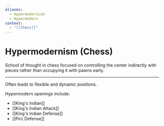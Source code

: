 ```yaml
---
aliases:
  - Hypermodernism
  - Hypermodern
context:
  - "[[Chess]]"
---
```


# Hypermodernism (Chess)

School of thought in chess focused on controlling the center indirectly with pieces rather than occupying it with pawns early.

---

Often leads to flexible and dynamic positions.

Hypermodern openings include:

- [[King's Indian]]
- [[King's Indian Attack]]
- [[King's Indian Defense]]
- [[Pirc Defense]]
